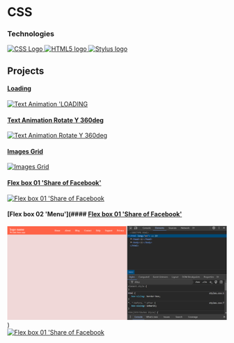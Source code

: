 ﻿# CSS
### Technologies

<div>
  <a href="https://www.w3.org/Style/CSS/" target="_blank">
    <img src="https://upload.wikimedia.org/wikipedia/commons/3/3d/CSS.3.svg" alt="CSS Logo" width="100" height="100">
  </a>
  <a href="https://html.spec.whatwg.org/multipage/" target="_blank">
    <img src="https://upload.wikimedia.org/wikipedia/commons/6/61/HTML5_logo_and_wordmark.svg" alt="HTML5 logo" 
    width="100" height="100">
  </a>
  <a href="https://stylus-lang.com/" target="_blank">
    <img src="https://stylus-lang.com/logo.svg" alt="Stylus logo" width="100" height="100" >
  </a>
</div>

## Projects

#### [Loading](https://github.com/AndriiKot/Loading)

<div>
  <a href="https://github.com/AndriiKot/Loading"  target="_blank">
  <img src='https://github.com/AndriiKot/Loading/blob/main/___title___/text_animation__LOADING__igm__.png' 
  alt="Text Animation 'LOADING">
  </a>
</div>


#### [Text Animation Rotate Y 360deg](https://github.com/AndriiKot/Text_RotateY_360deg_)

<div>
  <a href="https://github.com/AndriiKot/Text_RotateY_360deg_"  target="_blank">
  <img src='https://github.com/AndriiKot/Text_RotateY_360deg_/blob/main/___title___/test_animation_rotateY_360deg_start_img.png' 
  alt="Text Animation Rotate Y 360deg">
  </a>
</div>

#### [Images Grid](https://github.com/AndriiKot/Images_Grid)

<div> 
  <a href="https://github.com/AndriiKot/Images_Grid"  target="_blank">
  <img src='https://github.com/AndriiKot/Images_Grid/blob/main/_demo_/images/__last__/__last__.png'
  alt="Images Grid">
  </a>
</div>

#### [Flex box 01 'Share of Facebook'](https://github.com/AndriiKot/Flex-box__01/tree/main)

<div> 
  <a href="https://github.com/AndriiKot/Flex-box__01/tree/main"  target="_blank">
  <img src='https://github.com/AndriiKot/Flex-box__01/blob/main/__demo__/__facebook__v2_0_0__.png'
  alt="Flex box 01 'Share of Facebook">
  </a>
</div>

#### [Flex box 02 'Menu'](#### [Flex box 01 'Share of Facebook'](https://github.com/AndriiKot/Flex-box__01/tree/main)

<div> 
  <a href="https://github.com/AndriiKot/Flex-box__01/tree/main"  target="_blank">
  <img src='https://github.com/AndriiKot/Flex-box__02__Menu__/blob/main/__demo__/__menu_v1_0_0__.png'
  alt="Flex box 02 'Menu' ">
  </a>
</div>
)

<div> 
  <a href="https://github.com/AndriiKot/Flex-box__01/tree/main"  target="_blank">
  <img src='https://github.com/AndriiKot/Flex-box__01/blob/main/__demo__/__facebook__v2_0_0__.png'
  alt="Flex box 01 'Share of Facebook">
  </a>
</div>


